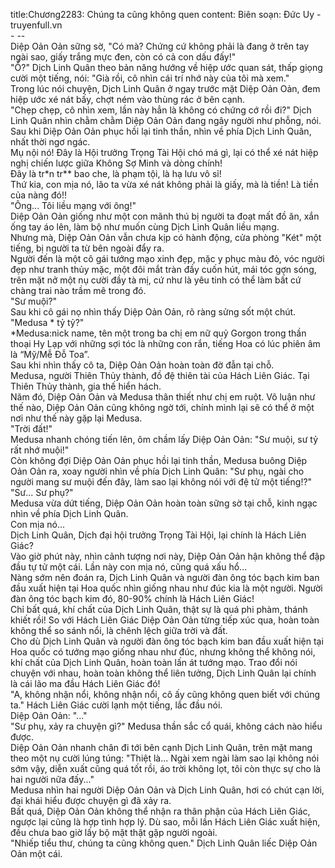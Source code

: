 title:Chương2283: Chúng ta cũng không quen
content:
Biên soạn: Đức Uy - truyenfull.vn<br>- --<br>Diệp Oản Oản sững sờ, "Có mà? Chứng cứ không phải là đang ở trên tay ngài sao, giấy trắng mực đen, còn có cả con dấu đấy!"<br>"Ồ?" Dịch Linh Quân theo bản năng hướng về hiệp ước quan sát, thấp giọng cười một tiếng, nói: "Già rồi, cô nhìn cái trí nhớ này của tôi mà xem."<br>Trong lúc nói chuyện, Dịch Linh Quân ở ngay trước mặt Diệp Oản Oản, đem hiệp ước xé nát bấy, chợt ném vào thùng rác ở bên cạnh.<br>"Chẹp chẹp, cô nhìn xem, lần này hẳn là không có chứng cớ rồi đi?" Dịch Linh Quân nhìn chằm chằm Diệp Oản Oản đang ngây người như phỗng, nói.<br>Sau khi Diệp Oản Oản phục hồi lại tinh thần, nhìn về phía Dịch Linh Quân, nhất thời ngơ ngác.<br>Mụ nội nó! Đây là Hội trưởng Trọng Tài Hội chó má gì, lại có thể xé nát hiệp nghị chiến lược giữa Không Sợ Minh và dòng chính!<br>Đây là tr*n tr** bao che, là phạm tội, là hạ lưu vô sỉ!<br>Thứ kia, con mịa nó, lão ta vừa xé nát không phải là giấy, mà là tiền! Là tiền của nàng đó!!<br>"Ông... Tôi liều mạng với ông!"<br>Diệp Oản Oản giống như một con mãnh thú bị người ta đoạt mất đồ ăn, xắn ống tay áo lên, làm bộ như muốn cùng Dịch Linh Quân liều mạng.<br>Nhưng mà, Diệp Oản Oản vẫn chưa kịp có hành động, cửa phòng "Két" một tiếng, bị người ta từ bên ngoài đẩy ra.<br>Người đến là một cô gái tướng mạo xinh đẹp, mặc y phục màu đỏ, vóc người đẹp như tranh thủy mặc, một đôi mắt tràn đầy cuốn hút, mái tóc gợn sóng, trên mặt nở một nụ cười đầy tà mị, cứ như là yêu tinh có thể làm bất cứ chàng trai nào trầm mê trong đó.<br>"Sư muội?"<br>Sau khi cô gái nọ nhìn thấy Diệp Oản Oản, rõ ràng sửng sốt một chút.<br>"Medusa * tỷ tỷ?"<br>*Medusa:nick name, tên một trong ba chị em nữ quỷ Gorgon trong thần thoại Hy Lạp với những sợi tóc là những con rắn, tiếng Hoa có lúc phiên âm là “Mỹ/Mễ Đỗ Toa”.<br>Sau khi nhìn thấy cô ta, Diệp Oản Oản hoàn toàn đờ đẫn tại chỗ.<br>Medusa, người Thiên Thủy thành, đồ đệ thiên tài của Hách Liên Giác. Tại Thiên Thủy thành, gia thế hiển hách.<br>Năm đó, Diệp Oản Oản và Medusa thân thiết như chị em ruột. Vô luận như thế nào, Diệp Oản Oản cũng không ngờ tới, chính mình lại sẽ có thể ở một nơi như thế này gặp lại Medusa.<br>"Trời đất!"<br>Medusa nhanh chóng tiến lên, ôm chầm lấy Diệp Oản Oản: "Sư muội, sư tỷ rất nhớ muội!"<br>Còn không đợi Diệp Oản Oản phục hồi lại tinh thần, Medusa buông Diệp Oản Oản ra, xoay người nhìn về phía Dịch Linh Quân: "Sư phụ, ngài cho người mang sư muội đến đây, làm sao lại không nói với đệ tử một tiếng!?"<br>"Sư... Sư phụ?"<br>Medusa vừa dứt tiếng, Diệp Oản Oản hoàn toàn sững sờ tại chỗ, kinh ngạc nhìn về phía Dịch Linh Quân.<br>Con mịa nó...<br>Dịch Linh Quân, Dịch đại hội trưởng Trọng Tài Hội, lại chính là Hách Liên Giác?<br>Vào giờ phút này, nhìn cảnh tượng nơi này, Diệp Oản Oản hận không thể đập đầu tự tử một cái. Lần này con mịa nó, cũng quá xấu hổ...<br>Nàng sớm nên đoán ra, Dịch Linh Quân và người đàn ông tóc bạch kim ban đầu xuất hiện tại Hoa quốc nhìn giống nhau như đúc kia là một người. Người đàn ông tóc bạch kim đó, 80-90% chính là Hách Liên Giác!<br>Chỉ bất quá, khí chất của Dịch Linh Quân, thật sự là quá phi phàm, thánh khiết rồi! So với Hách Liên Giác Diệp Oản Oản từng tiếp xúc qua, hoàn toàn không thể so sánh nổi, là chênh lệch giữa trời và đất.<br>Cho dù Dịch Linh Quân và người đàn ông tóc bạch kim ban đầu xuất hiện tại Hoa quốc có tướng mạo giống nhau như đúc, nhưng không thể không nói, khí chất của Dịch Linh Quân, hoàn toàn lấn át tướng mạo. Trao đổi nói chuyện với nhau, hoàn toàn không thể liên tưởng, Dịch Linh Quân lại chính là cái lão ma đầu Hách Liên Giác đó!<br>"A, không nhận nổi, không nhận nổi, cô ấy cũng không quen biết với chúng ta." Hách Liên Giác cười lạnh một tiếng, lắc đầu nói.<br>Diệp Oản Oản: "..."<br>"Sư phụ, xảy ra chuyện gì?" Medusa thần sắc cổ quái, không cách nào hiểu được.<br>Diệp Oản Oản nhanh chân đi tới bên cạnh Dịch Linh Quân, trên mặt mang theo một nụ cười lúng túng: "Thiệt là... Ngài xem ngài làm sao lại không nói sớm vậy, diễn xuất cũng quá tốt rồi, áo trời không lọt, tôi còn thực sự cho là hai người nữa đấy..."<br>Medusa nhìn hai người Diệp Oản Oản và Dịch Linh Quân, hơi có chút cạn lời, đại khái hiểu được chuyện gì đã xảy ra.<br>Bất quá, Diệp Oản Oản không thể nhận ra thân phận của Hách Liên Giác, ngược lại cũng là hợp tình hợp lý. Dù sao, mỗi lần Hách Liên Giác xuất hiện, đều chưa bao giờ lấy bộ mặt thật gặp người ngoài.<br>"Nhiếp tiểu thư, chúng ta cũng không quen." Dịch Linh Quân liếc Diệp Oản Oản một cái.